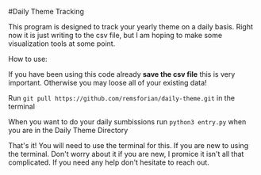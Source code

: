 #Daily Theme Tracking

This program is designed to track your yearly theme on a daily basis. Right now it is just writing to the csv file, but I am hoping to make some visualization tools at some point.

How to use:

If you have been using this code already **save the csv file** this is very important. Otherwise you may loose all of your existing data!

Run ``` git pull https://github.com/remsforian/daily-theme.git ``` in the terminal

When you want to do your daily sumbissions run ```python3 entry.py``` when you are in the Daily Theme Directory

That's it! You will need to use the terminal for this. If you are new to using the terminal. Don't worry about it if you are new, I promice it isn't all that complicated. If you need any help don't hesitate to reach out. 

